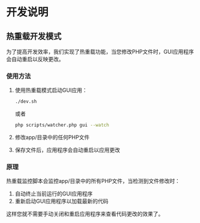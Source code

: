 # 开发说明

## 热重载开发模式

为了提高开发效率，我们实现了热重载功能，当您修改PHP文件时，GUI应用程序会自动重启以反映更改。

### 使用方法

1. 使用热重载模式启动GUI应用：
   ```bash
   ./dev.sh
   ```
   或者
   ```bash
   php scripts/watcher.php gui --watch
   ```

2. 修改app/目录中的任何PHP文件

3. 保存文件后，应用程序会自动重启以应用更改

### 原理

热重载监控脚本会监控app/目录中的所有PHP文件，当检测到文件修改时：
1. 自动终止当前运行的GUI应用程序
2. 重新启动GUI应用程序以加载最新的代码

这样您就不需要手动关闭和重启应用程序来查看代码更改的效果了。